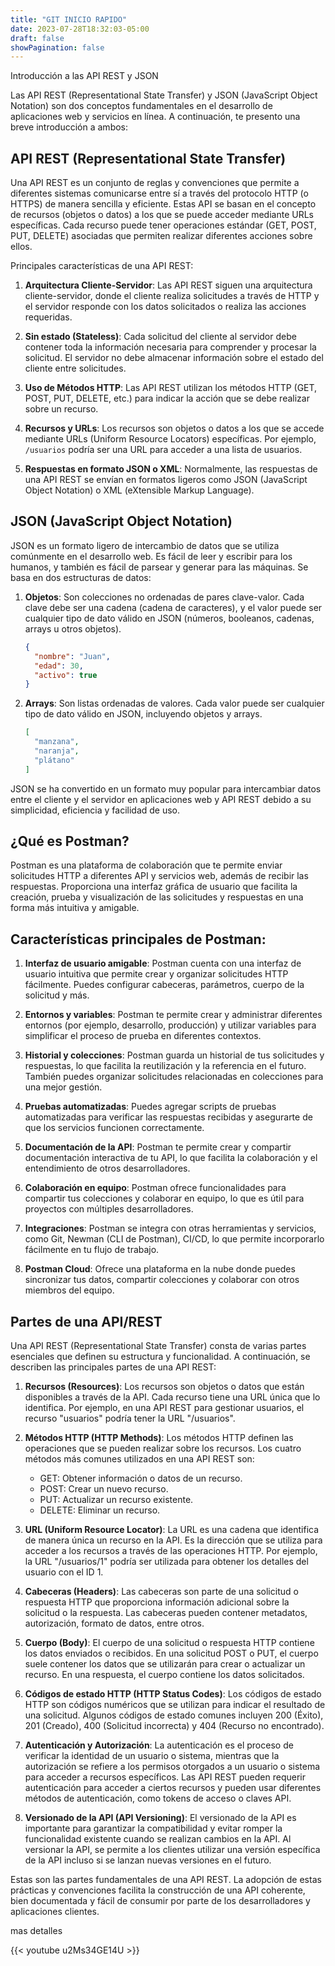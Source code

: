 ```yaml
---
title: "GIT INICIO RAPIDO"
date: 2023-07-28T18:32:03-05:00
draft: false
showPagination: false
---
```

Introducción a las API REST y JSON

Las API REST (Representational State Transfer) y JSON (JavaScript Object Notation) son dos conceptos fundamentales en el desarrollo de aplicaciones web y servicios en línea. A continuación, te presento una breve introducción a ambos:

## API REST (Representational State Transfer)

Una API REST es un conjunto de reglas y convenciones que permite a diferentes sistemas comunicarse entre sí a través del protocolo HTTP (o HTTPS) de manera sencilla y eficiente. Estas API se basan en el concepto de recursos (objetos o datos) a los que se puede acceder mediante URLs específicas. Cada recurso puede tener operaciones estándar (GET, POST, PUT, DELETE) asociadas que permiten realizar diferentes acciones sobre ellos.

Principales características de una API REST:

1. **Arquitectura Cliente-Servidor**: Las API REST siguen una arquitectura cliente-servidor, donde el cliente realiza solicitudes a través de HTTP y el servidor responde con los datos solicitados o realiza las acciones requeridas.

2. **Sin estado (Stateless)**: Cada solicitud del cliente al servidor debe contener toda la información necesaria para comprender y procesar la solicitud. El servidor no debe almacenar información sobre el estado del cliente entre solicitudes.

3. **Uso de Métodos HTTP**: Las API REST utilizan los métodos HTTP (GET, POST, PUT, DELETE, etc.) para indicar la acción que se debe realizar sobre un recurso.

4. **Recursos y URLs**: Los recursos son objetos o datos a los que se accede mediante URLs (Uniform Resource Locators) específicas. Por ejemplo, `/usuarios` podría ser una URL para acceder a una lista de usuarios.

5. **Respuestas en formato JSON o XML**: Normalmente, las respuestas de una API REST se envían en formatos ligeros como JSON (JavaScript Object Notation) o XML (eXtensible Markup Language).

## JSON (JavaScript Object Notation)

JSON es un formato ligero de intercambio de datos que se utiliza comúnmente en el desarrollo web. Es fácil de leer y escribir para los humanos, y también es fácil de parsear y generar para las máquinas. Se basa en dos estructuras de datos:

1. **Objetos**: Son colecciones no ordenadas de pares clave-valor. Cada clave debe ser una cadena (cadena de caracteres), y el valor puede ser cualquier tipo de dato válido en JSON (números, booleanos, cadenas, arrays u otros objetos).

   ```json
   {
     "nombre": "Juan",
     "edad": 30,
     "activo": true
   }
   ```

2. **Arrays**: Son listas ordenadas de valores. Cada valor puede ser cualquier tipo de dato válido en JSON, incluyendo objetos y arrays.

   ```json
   [
     "manzana",
     "naranja",
     "plátano"
   ]
   ```

JSON se ha convertido en un formato muy popular para intercambiar datos entre el cliente y el servidor en aplicaciones web y API REST debido a su simplicidad, eficiencia y facilidad de uso.

## ¿Qué es Postman?

Postman es una plataforma de colaboración que te permite enviar solicitudes HTTP a diferentes API y servicios web, además de recibir las respuestas. Proporciona una interfaz gráfica de usuario que facilita la creación, prueba y visualización de las solicitudes y respuestas en una forma más intuitiva y amigable.

## Características principales de Postman:

1. **Interfaz de usuario amigable**: Postman cuenta con una interfaz de usuario intuitiva que permite crear y organizar solicitudes HTTP fácilmente. Puedes configurar cabeceras, parámetros, cuerpo de la solicitud y más.

2. **Entornos y variables**: Postman te permite crear y administrar diferentes entornos (por ejemplo, desarrollo, producción) y utilizar variables para simplificar el proceso de prueba en diferentes contextos.

3. **Historial y colecciones**: Postman guarda un historial de tus solicitudes y respuestas, lo que facilita la reutilización y la referencia en el futuro. También puedes organizar solicitudes relacionadas en colecciones para una mejor gestión.

4. **Pruebas automatizadas**: Puedes agregar scripts de pruebas automatizadas para verificar las respuestas recibidas y asegurarte de que los servicios funcionen correctamente.

5. **Documentación de la API**: Postman te permite crear y compartir documentación interactiva de tu API, lo que facilita la colaboración y el entendimiento de otros desarrolladores.

6. **Colaboración en equipo**: Postman ofrece funcionalidades para compartir tus colecciones y colaborar en equipo, lo que es útil para proyectos con múltiples desarrolladores.

7. **Integraciones**: Postman se integra con otras herramientas y servicios, como Git, Newman (CLI de Postman), CI/CD, lo que permite incorporarlo fácilmente en tu flujo de trabajo.

8. **Postman Cloud**: Ofrece una plataforma en la nube donde puedes sincronizar tus datos, compartir colecciones y colaborar con otros miembros del equipo.

## Partes de una API/REST

Una API REST (Representational State Transfer) consta de varias partes esenciales que definen su estructura y funcionalidad. A continuación, se describen las principales partes de una API REST:

1. **Recursos (Resources)**:
Los recursos son objetos o datos que están disponibles a través de la API. Cada recurso tiene una URL única que lo identifica. Por ejemplo, en una API REST para gestionar usuarios, el recurso "usuarios" podría tener la URL "/usuarios".

2. **Métodos HTTP (HTTP Methods)**:
Los métodos HTTP definen las operaciones que se pueden realizar sobre los recursos. Los cuatro métodos más comunes utilizados en una API REST son:

   - GET: Obtener información o datos de un recurso.
   - POST: Crear un nuevo recurso.
   - PUT: Actualizar un recurso existente.
   - DELETE: Eliminar un recurso.

3. **URL (Uniform Resource Locator)**:
La URL es una cadena que identifica de manera única un recurso en la API. Es la dirección que se utiliza para acceder a los recursos a través de las operaciones HTTP. Por ejemplo, la URL "/usuarios/1" podría ser utilizada para obtener los detalles del usuario con el ID 1.

4. **Cabeceras (Headers)**:
Las cabeceras son parte de una solicitud o respuesta HTTP que proporciona información adicional sobre la solicitud o la respuesta. Las cabeceras pueden contener metadatos, autorización, formato de datos, entre otros.

5. **Cuerpo (Body)**:
El cuerpo de una solicitud o respuesta HTTP contiene los datos enviados o recibidos. En una solicitud POST o PUT, el cuerpo suele contener los datos que se utilizarán para crear o actualizar un recurso. En una respuesta, el cuerpo contiene los datos solicitados.

6. **Códigos de estado HTTP (HTTP Status Codes)**:
Los códigos de estado HTTP son códigos numéricos que se utilizan para indicar el resultado de una solicitud. Algunos códigos de estado comunes incluyen 200 (Éxito), 201 (Creado), 400 (Solicitud incorrecta) y 404 (Recurso no encontrado).

7. **Autenticación y Autorización**:
La autenticación es el proceso de verificar la identidad de un usuario o sistema, mientras que la autorización se refiere a los permisos otorgados a un usuario o sistema para acceder a recursos específicos. Las API REST pueden requerir autenticación para acceder a ciertos recursos y pueden usar diferentes métodos de autenticación, como tokens de acceso o claves API.

8. **Versionado de la API (API Versioning)**:
El versionado de la API es importante para garantizar la compatibilidad y evitar romper la funcionalidad existente cuando se realizan cambios en la API. Al versionar la API, se permite a los clientes utilizar una versión específica de la API incluso si se lanzan nuevas versiones en el futuro.

Estas son las partes fundamentales de una API REST. La adopción de estas prácticas y convenciones facilita la construcción de una API coherente, bien documentada y fácil de consumir por parte de los desarrolladores y aplicaciones clientes.

mas detalles

{{< youtube u2Ms34GE14U >}}
